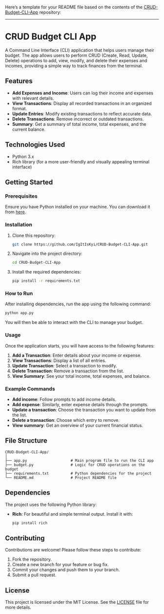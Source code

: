 Here’s a template for your README file based on the contents of the [CRUD-Budget-CLI-App](https://github.com/IgItIsKyi/CRUD-Budget-CLI-App/tree/main) repository:

---

# CRUD Budget CLI App

A Command Line Interface (CLI) application that helps users manage their budget. The app allows users to perform CRUD (Create, Read, Update, Delete) operations to add, view, modify, and delete their expenses and incomes, providing a simple way to track finances from the terminal.

## Features
- **Add Expenses and Income**: Users can log their income and expenses with relevant details.
- **View Transactions**: Display all recorded transactions in an organized format.
- **Update Entries**: Modify existing transactions to reflect accurate data.
- **Delete Transactions**: Remove incorrect or outdated transactions.
- **Summary**: Get a summary of total income, total expenses, and the current balance.

## Technologies Used
- Python 3.x
- Rich library (for a more user-friendly and visually appealing terminal interface)

## Getting Started

### Prerequisites
Ensure you have Python installed on your machine. You can download it from [here](https://www.python.org/downloads/).

### Installation
1. Clone this repository:
   ```bash
   git clone https://github.com/IgItIsKyi/CRUD-Budget-CLI-App.git
   ```
2. Navigate into the project directory:
   ```bash
   cd CRUD-Budget-CLI-App
   ```
3. Install the required dependencies:
   ```bash
   pip install -r requirements.txt
   ```

### How to Run
After installing dependencies, run the app using the following command:

```bash
python app.py
```

You will then be able to interact with the CLI to manage your budget.

### Usage
Once the application starts, you will have access to the following features:
1. **Add a Transaction**: Enter details about your income or expense.
2. **View Transactions**: Display a list of all entries.
3. **Update Transaction**: Select a transaction to modify.
4. **Delete Transaction**: Remove a transaction from the list.
5. **View Summary**: See your total income, total expenses, and balance.

### Example Commands
- **Add income**: Follow prompts to add income details.
- **Add expense**: Similarly, enter expense details through the prompts.
- **Update a transaction**: Choose the transaction you want to update from the list.
- **Delete a transaction**: Choose which entry to remove.
- **View summary**: Get an overview of your current financial status.

## File Structure
```
CRUD-Budget-CLI-App/
│
├── app.py                    # Main program file to run the CLI app
├── budget.py                 # Logic for CRUD operations on the budget
├── requirements.txt          # Python dependencies for the project
└── README.md                 # Project README file
```

## Dependencies
The project uses the following Python library:
- **Rich**: For beautiful and simple terminal output. Install it with:
  ```bash
  pip install rich
  ```

## Contributing
Contributions are welcome! Please follow these steps to contribute:
1. Fork the repository.
2. Create a new branch for your feature or bug fix.
3. Commit your changes and push them to your branch.
4. Submit a pull request.

## License
This project is licensed under the MIT License. See the [LICENSE](LICENSE) file for more details.
